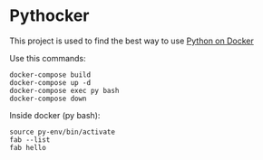 # Pythocker

This project is used to find the best way to use [Python on Docker](https://hub.docker.com/_/python)

Use this commands:

```
docker-compose build
docker-compose up -d
docker-compose exec py bash
docker-compose down
```

Inside docker (py bash):

```
source py-env/bin/activate
fab --list
fab hello
```

